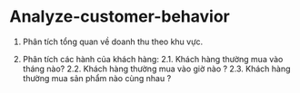 # Analyze-customer-behavior
1. Phân tích tổng quan về doanh thu theo khu vực.

2. Phân tích các hành của khách hàng:
2.1. Khách hàng thường mua vào tháng nào?
2.2. Khách hàng thường mua vào giờ nào ?
2.3. Khách hàng thường mua sản phẩm nào cùng nhau ?
